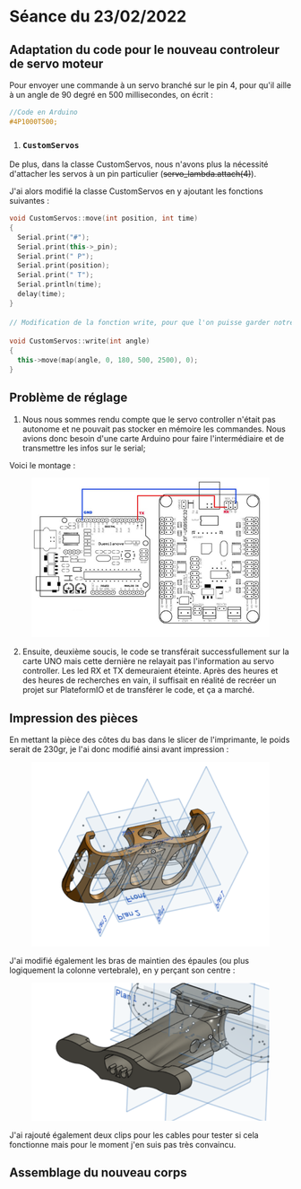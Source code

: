 # Séance du 23/02/2022

## Adaptation du code pour le nouveau controleur de servo moteur

Pour envoyer une commande à un servo branché sur le pin 4, pour qu'il aille à un angle de 90 degré en 500 millisecondes, on écrit :

```c++
//Code en Arduino
#4P1000T500;
```

1. ### `CustomServos`

De plus, dans la classe CustomServos, nous n'avons plus la nécessité d'attacher les servos à un pin particulier (~~servo_lambda.attach(4)~~).

J'ai alors modifié la classe CustomServos en y ajoutant les fonctions suivantes :

```c++
void CustomServos::move(int position, int time)
{
  Serial.print("#");
  Serial.print(this->_pin);
  Serial.print(" P");
  Serial.print(position);
  Serial.print(" T");
  Serial.println(time);
  delay(time);
}

// Modification de la fonction write, pour que l'on puisse garder notre code avec des angles compris entre 0 et 180 degré, par comodité

void CustomServos::write(int angle)
{
  this->move(map(angle, 0, 180, 500, 2500), 0);
}
```

## Problème de réglage

1. Nous nous sommes rendu compte que le servo controller n'était pas autonome et ne pouvait pas stocker en mémoire les commandes. Nous avions donc besoin d'une carte Arduino pour faire l'intermédiaire et de transmettre les infos sur le serial;

Voici le montage :

<figure align="center">
  <img src="montage.png" width="500" title="montage.png"/>
</figure>

2. Ensuite, deuxième soucis, le code se transférait successfullement sur la carte UNO mais cette dernière ne relayait pas l'information au servo controller. Les led RX et TX demeuraient éteinte. Après des heures et des heures de recherches en vain, il suffisait en réalité de recréer un projet sur PlateformIO et de transférer le code, et ça a marché.

## Impression des pièces

En mettant la pièce des côtes du bas dans le slicer de l'imprimante, le poids serait de 230gr, je l'ai donc modifié ainsi avant impression :

<figure align="center">
  <img src="cotelegere.png" width="500" title="cote plus légère.png"/>
</figure>

J'ai modifié également les bras de maintien des épaules (ou plus logiquement la colonne vertebrale), en y perçant son centre :

<figure align="center">
  <img src="trou.png" width="500" title="trou au centre.png"/>
</figure>

J'ai rajouté également deux clips pour les cables pour tester si cela fonctionne mais pour le moment j'en suis pas très convaincu.

## Assemblage du nouveau corps